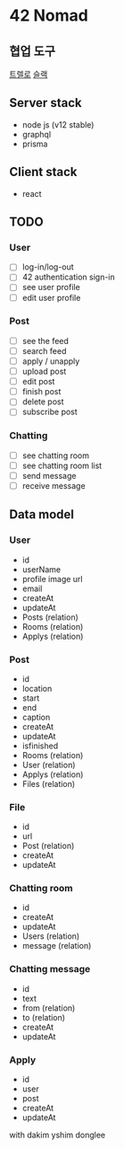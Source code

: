 # 42 Nomad

## 협업 도구

[트렐로](https://trello.com/b/DFfWnGrR/42-sns)
[슬랙](https://42sns.slack.com)

## Server stack

- node js (v12 stable)
- graphql
- prisma

## Client stack

- react

## TODO

### User

- [ ] log-in/log-out
- [ ] 42 authentication sign-in
- [ ] see user profile
- [ ] edit user profile

### Post

- [ ] see the feed
- [ ] search feed
- [ ] apply / unapply
- [ ] upload post
- [ ] edit post
- [ ] finish post
- [ ] delete post
- [ ] subscribe post

### Chatting

- [ ] see chatting room
- [ ] see chatting room list
- [ ] send message
- [ ] receive message

## Data model

### User

- id
- userName
- profile image url
- email
- createAt
- updateAt
- Posts (relation)
- Rooms (relation)
- Applys (relation)

### Post

- id
- location
- start
- end
- caption
- createAt
- updateAt
- isfinished
- Rooms (relation)
- User (relation)
- Applys (relation)
- Files (relation)

### File

- id
- url
- Post (relation)
- createAt
- updateAt

### Chatting room

- id
- createAt
- updateAt
- Users (relation)
- message (relation)

### Chatting message

- id
- text
- from (relation)
- to (relation)
- createAt
- updateAt

### Apply

- id
- user
- post
- createAt
- updateAt

with dakim yshim donglee
